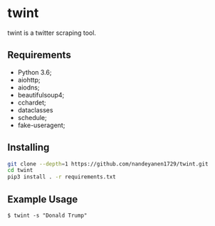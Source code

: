 # twint

twint is a twitter scraping tool.

## Requirements
- Python 3.6;
- aiohttp;
- aiodns;
- beautifulsoup4;
- cchardet;
- dataclasses
- schedule;
- fake-useragent;

## Installing

```bash
git clone --depth=1 https://github.com/nandeyanen1729/twint.git
cd twint
pip3 install . -r requirements.txt
```

## Example Usage

```
$ twint -s "Donald Trump"
```
